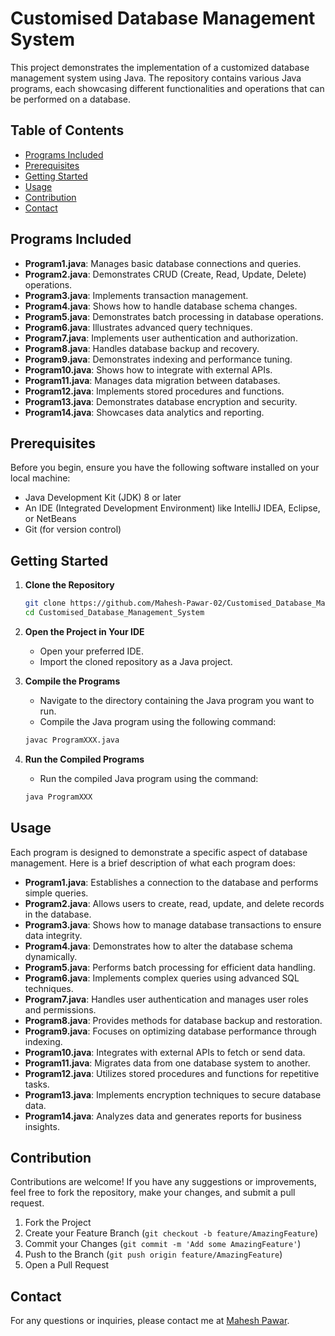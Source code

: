 # Customised Database Management System

This project demonstrates the implementation of a customized database management system using Java. The repository contains various Java programs, each showcasing different functionalities and operations that can be performed on a database.

## Table of Contents
- [Programs Included](#programs-included)
- [Prerequisites](#prerequisites)
- [Getting Started](#getting-started)
- [Usage](#usage)
- [Contribution](#contribution)
- [Contact](#contact)

## Programs Included

- **Program1.java**: Manages basic database connections and queries.
- **Program2.java**: Demonstrates CRUD (Create, Read, Update, Delete) operations.
- **Program3.java**: Implements transaction management.
- **Program4.java**: Shows how to handle database schema changes.
- **Program5.java**: Demonstrates batch processing in database operations.
- **Program6.java**: Illustrates advanced query techniques.
- **Program7.java**: Implements user authentication and authorization.
- **Program8.java**: Handles database backup and recovery.
- **Program9.java**: Demonstrates indexing and performance tuning.
- **Program10.java**: Shows how to integrate with external APIs.
- **Program11.java**: Manages data migration between databases.
- **Program12.java**: Implements stored procedures and functions.
- **Program13.java**: Demonstrates database encryption and security.
- **Program14.java**: Showcases data analytics and reporting.

## Prerequisites

Before you begin, ensure you have the following software installed on your local machine:
- Java Development Kit (JDK) 8 or later
- An IDE (Integrated Development Environment) like IntelliJ IDEA, Eclipse, or NetBeans
- Git (for version control)

## Getting Started

1. **Clone the Repository**
    ```bash
    git clone https://github.com/Mahesh-Pawar-02/Customised_Database_Management_System.git
    cd Customised_Database_Management_System
    ```

2. **Open the Project in Your IDE**
    - Open your preferred IDE.
    - Import the cloned repository as a Java project.

3. **Compile the Programs**
    - Navigate to the directory containing the Java program you want to run.
    - Compile the Java program using the following command:
    ```bash
    javac ProgramXXX.java
    ```

4. **Run the Compiled Programs**
    - Run the compiled Java program using the command:
    ```bash
    java ProgramXXX
    ```

## Usage

Each program is designed to demonstrate a specific aspect of database management. Here is a brief description of what each program does:

- **Program1.java**: Establishes a connection to the database and performs simple queries.
- **Program2.java**: Allows users to create, read, update, and delete records in the database.
- **Program3.java**: Shows how to manage database transactions to ensure data integrity.
- **Program4.java**: Demonstrates how to alter the database schema dynamically.
- **Program5.java**: Performs batch processing for efficient data handling.
- **Program6.java**: Implements complex queries using advanced SQL techniques.
- **Program7.java**: Handles user authentication and manages user roles and permissions.
- **Program8.java**: Provides methods for database backup and restoration.
- **Program9.java**: Focuses on optimizing database performance through indexing.
- **Program10.java**: Integrates with external APIs to fetch or send data.
- **Program11.java**: Migrates data from one database system to another.
- **Program12.java**: Utilizes stored procedures and functions for repetitive tasks.
- **Program13.java**: Implements encryption techniques to secure database data.
- **Program14.java**: Analyzes data and generates reports for business insights.

## Contribution

Contributions are welcome! If you have any suggestions or improvements, feel free to fork the repository, make your changes, and submit a pull request. 

1. Fork the Project
2. Create your Feature Branch (`git checkout -b feature/AmazingFeature`)
3. Commit your Changes (`git commit -m 'Add some AmazingFeature'`)
4. Push to the Branch (`git push origin feature/AmazingFeature`)
5. Open a Pull Request

## Contact

For any questions or inquiries, please contact me at [Mahesh Pawar](mailto:maheshpawar30627@gmail.com).

